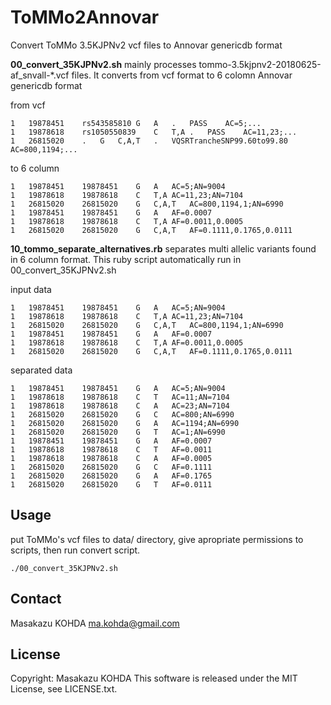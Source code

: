 # ToMMo2Annovar
Convert ToMMo 3.5KJPNv2 vcf files to Annovar genericdb format

**00_convert_35KJPNv2.sh** mainly processes tommo-3.5kjpnv2-20180625-af_snvall-*.vcf files. It converts from vcf format to 6 colomn Annovar genericdb format

from vcf

    1	19878451	rs543585810	G	A	.	PASS	AC=5;...
    1	19878618	rs1050550839	C	T,A	.	PASS	AC=11,23;...
    1	26815020	.	G	C,A,T	.	VQSRTrancheSNP99.60to99.80	AC=800,1194;...

to 6 column

    1	19878451	19878451	G	A	AC=5;AN=9004
    1	19878618	19878618	C	T,A	AC=11,23;AN=7104
    1	26815020	26815020	G	C,A,T	AC=800,1194,1;AN=6990
    1	19878451	19878451	G	A	AF=0.0007
    1	19878618	19878618	C	T,A	AF=0.0011,0.0005
    1	26815020	26815020	G	C,A,T	AF=0.1111,0.1765,0.0111


**10_tommo_separate_alternatives.rb** separates multi allelic variants found in 6 column format. This ruby script automatically run in 00_convert_35KJPNv2.sh

input data

    1	19878451	19878451	G	A	AC=5;AN=9004
    1	19878618	19878618	C	T,A	AC=11,23;AN=7104
    1	26815020	26815020	G	C,A,T	AC=800,1194,1;AN=6990
    1	19878451	19878451	G	A	AF=0.0007
    1	19878618	19878618	C	T,A	AF=0.0011,0.0005
    1	26815020	26815020	G	C,A,T	AF=0.1111,0.1765,0.0111

separated data

    1	19878451	19878451	G	A	AC=5;AN=9004
    1	19878618	19878618	C	T	AC=11;AN=7104
    1	19878618	19878618	C	A	AC=23;AN=7104
    1	26815020	26815020	G	C	AC=800;AN=6990
    1	26815020	26815020	G	A	AC=1194;AN=6990
    1	26815020	26815020	G	T	AC=1;AN=6990
    1	19878451	19878451	G	A	AF=0.0007
    1	19878618	19878618	C	T	AF=0.0011
    1	19878618	19878618	C	A	AF=0.0005
    1	26815020	26815020	G	C	AF=0.1111
    1	26815020	26815020	G	A	AF=0.1765
    1	26815020	26815020	G	T	AF=0.0111

## Usage
put ToMMo's vcf files to data/ directory, give apropriate permissions to scripts, then run convert script.

`./00_convert_35KJPNv2.sh`

## Contact
Masakazu KOHDA ma.kohda@gmail.com

## License
Copyright: Masakazu KOHDA
This software is released under the MIT License, see LICENSE.txt.

